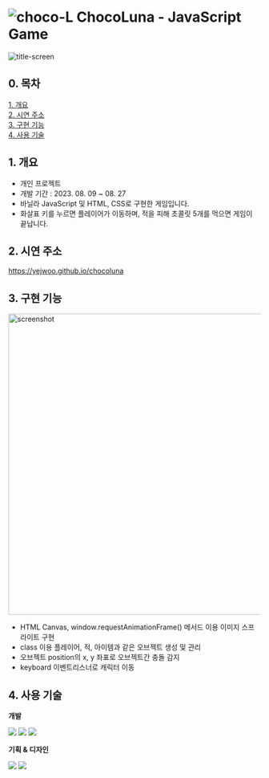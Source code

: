 # <img src="https://i.ibb.co/dPTZPDP/choco-L.png" alt="choco-L" border="0"> ChocoLuna - JavaScript Game
<img src="https://i.ibb.co/0CKkZ6V/title-screen.png" alt="title-screen" border="0">

## 0. 목차
[1. 개요](##1.-개요)  
[2. 시연 주소](##2.-시연-주소)  
[3. 구현 기능](##3.-구현-기능)  
[4. 사용 기술](##4.-사용-기술)


## 1. 개요
- 개인 프로젝트
- 개발 기간 : 2023. 08. 09 ~ 08. 27
- 바닐라 JavaScript 및 HTML, CSS로 구현한 게임입니다.
- 화살표 키를 누르면 플레이어가 이동하며, 적을 피해 초콜릿 5개를 먹으면 게임이 끝납니다.


## 2. 시연 주소
https://yejwoo.github.io/chocoluna


## 3. 구현 기능

<img src="https://i.ibb.co/4JMtnqz/screenshot.png" alt="screenshot" width="600">


- HTML Canvas, window.requestAnimationFrame() 메서드 이용 이미지 스프라이트 구현
- class 이용 플레이어, 적, 아이템과 같은 오브젝트 생성 및 관리
- 오브젝트 position의 x, y 좌표로 오브젝트간 충돌 감지
- keyboard 이벤트리스너로 캐릭터 이동

## 4. 사용 기술
**개발**

<img src="https://img.shields.io/badge/HTML5-E34F26?style=for-the-badge&logo=HTML5&logoColor=white"/> <img src="https://img.shields.io/badge/CSS3-1572B6?style=for-the-badge&logo=CSS3&logoColor=white"/> <img src="https://img.shields.io/badge/JavaScript-F7DF1E?style=for-the-badge&logo=JavaScript&logoColor=white"/>  

**기획 & 디자인**

<img src="https://img.shields.io/badge/Figma-0A222E?style=for-the-badge&logo=Figma&logoColor=white"/> <img src="https://img.shields.io/badge/Aseprite-7D929E?style=for-the-badge&logo=Aseprite&logoColor=white"/>



